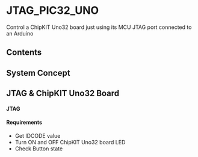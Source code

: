 # JTAG_PIC32_UNO
Control a ChipKIT Uno32 board just using its MCU JTAG port connected to an Arduino

## Contents

## System Concept

## JTAG & ChipKIT Uno32 Board

#### JTAG

#### Requirements

- Get IDCODE value
- Turn ON and OFF ChipKIT Uno32 board LED
- Check Button state
